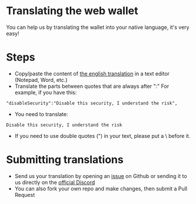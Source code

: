 # Translating the web wallet 
You can help us by translating the wallet into your native language, it's very easy!

# Steps
- Copy/paste the content of [the english translation](wwwroot/translations/en.json) in a text editor (Notepad, Word, etc.)
- Translate the parts between quotes that are always after ":"
For example, if you have this: 
```
"disableSecurity":"Disable this security, I understand the risk",
```
- You need to translate: 
```
Disable this security, I understand the risk
```
- If you need to use double quotes (") in your text, please put a \ before it.

# Submitting translations
- Send us your translation by opening an [issue](https://github.com/zumcoin/zum-webwallet/issues) on Github or sending it to us directly on the [official Discord](http://discord.zumcoin.org)
- You can also fork your own repo and make changes, then submit a Pull Request
